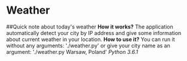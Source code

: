 # Weather
##Quick note about today's weather
**How it works?**
The application automatically detect your city by IP address and give some information about current weather in your location.
**How to use it?**
You can run it without any arguments:
'./weather.py'
or give your city name as an argument:
'./weather.py Warsaw, Poland'
*Python 3.6.1*
